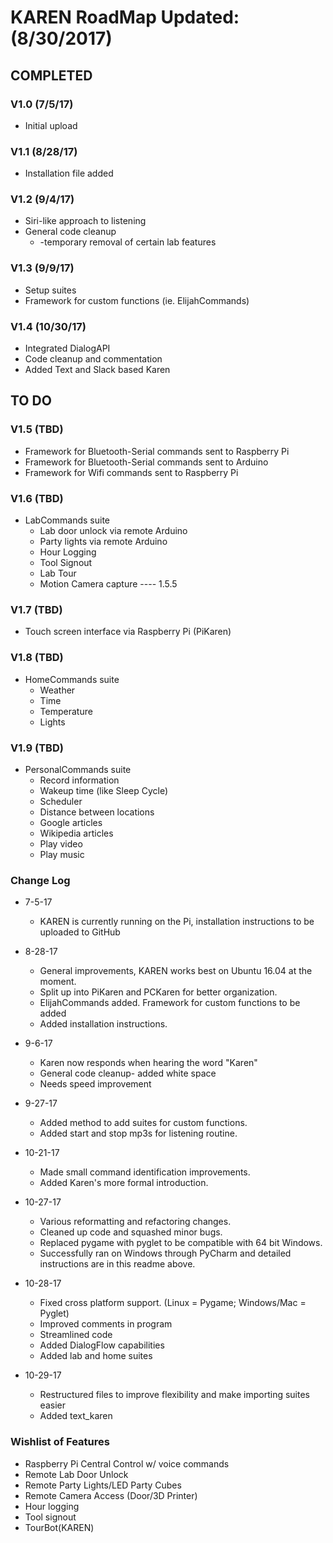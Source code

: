 # KAREN RoadMap Updated:(8/30/2017)
## COMPLETED
### V1.0 (7/5/17)
* Initial upload
### V1.1 (8/28/17)
* Installation file added
### V1.2 (9/4/17)
* Siri-like approach to listening
* General code cleanup
  * -temporary removal of certain lab features
### V1.3 (9/9/17)
* Setup suites
* Framework for custom functions (ie. ElijahCommands)
### V1.4 (10/30/17)
* Integrated DialogAPI
* Code cleanup and commentation
* Added Text and Slack based Karen
## TO DO
### V1.5 (TBD)
* Framework for Bluetooth-Serial commands sent to Raspberry Pi
* Framework for Bluetooth-Serial commands sent to Arduino
* Framework for Wifi commands sent to Raspberry Pi
### V1.6 (TBD)
* LabCommands suite
  * Lab door unlock via remote Arduino
  * Party lights via remote Arduino
  * Hour Logging
  * Tool Signout
  * Lab Tour
  * Motion Camera capture ---- 1.5.5
### V1.7 (TBD)
* Touch screen interface via Raspberry Pi (PiKaren)
### V1.8 (TBD)
* HomeCommands suite
  * Weather
  * Time
  * Temperature
  * Lights
### V1.9 (TBD)
* PersonalCommands suite
  * Record information
  * Wakeup time (like Sleep Cycle)
  * Scheduler
  * Distance between locations
  * Google articles
  * Wikipedia articles
  * Play video
  * Play music


### Change Log
* 7-5-17
    * KAREN is currently running on the Pi, installation instructions to be uploaded to GitHub

* 8-28-17
   * General improvements, KAREN works best on Ubuntu 16.04 at the moment.
   * Split up into PiKaren and PCKaren for better organization.
   * ElijahCommands added. Framework for custom functions to be added
   * Added installation instructions.

* 9-6-17
   * Karen now responds when hearing the word "Karen"
   * General code cleanup- added white space
   * Needs speed improvement

* 9-27-17
   * Added method to add suites for custom functions.
   * Added start and stop mp3s for listening routine.

* 10-21-17
   * Made small command identification improvements.
   * Added Karen's more formal introduction.

* 10-27-17
   * Various reformatting and refactoring changes.
   * Cleaned up code and squashed minor bugs.
   * Replaced pygame with pyglet to be compatible with 64 bit Windows.
   * Successfully ran on Windows through PyCharm and detailed instructions are in this readme above.

* 10-28-17
   * Fixed cross platform support. (Linux = Pygame; Windows/Mac = Pyglet)
   * Improved comments in program
   * Streamlined code
   * Added DialogFlow capabilities
   * Added lab and home suites

* 10-29-17
   * Restructured files to improve flexibility and make importing suites easier
   * Added text_karen

### Wishlist of Features
* Raspberry Pi Central Control w/ voice commands
* Remote Lab Door Unlock
* Remote Party Lights/LED Party Cubes
* Remote Camera Access (Door/3D Printer)
* Hour logging
* Tool signout
* TourBot(KAREN)